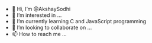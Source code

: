 - 👋 Hi, I’m @AkshaySodhi
- 👀 I’m interested in ...
- 🌱 I’m currently learning C and JavaScript programming
- 💞️ I’m looking to collaborate on ...
- 📫 How to reach me ...

<!---
AkshaySodhi/AkshaySodhi is a ✨ special ✨ repository because its `README.md` (this file) appears on your GitHub profile.
You can click the Preview link to take a look at your changes.
--->
